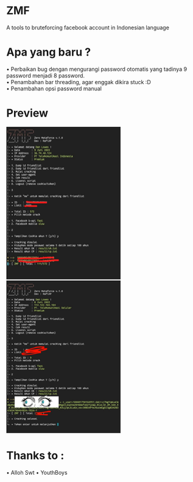 # ZMF
A tools to bruteforcing facebook account in Indonesian language

# Apa yang baru ?
• Perbaikan bug dengan mengurangi password otomatis yang tadinya 9 password menjadi 8 password.<br>
• Penambahan bar threading, agar enggak dikira stuck :D<br>
• Penambahan opsi password manual

# Preview
<img src="ss1.jpg" width="300" height="400"><br>
<img src="ss2.jpg" width="300" height="400"><br>

# Thanks to :
• Alloh Swt
• YouthBoys
